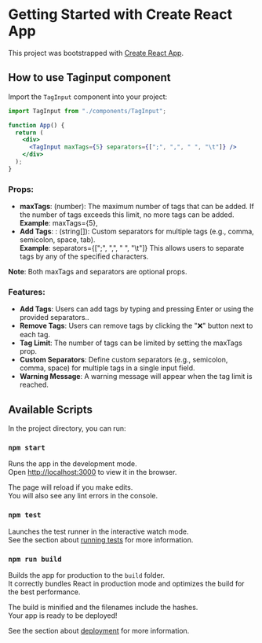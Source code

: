 # Getting Started with Create React App

This project was bootstrapped with [Create React App](https://github.com/facebook/create-react-app).

## How to use Taginput component

Import the `TagInput` component into your project:

```jsx
import TagInput from "./components/TagInput";

function App() {
  return (
    <div>
      <TagInput maxTags={5} separators={[";", ",", " ", "\t"]} />
    </div>
  );
}
```

### Props:

- **maxTags**: (number): The maximum number of tags that can be added. If the number of tags exceeds this limit, no more tags can be added.<br/>
**Example**: maxTags={5},
- **Add Tags**: : (string[]): Custom separators for multiple tags (e.g., comma, semicolon, space, tab).<br/>
**Example**: separators={[";", ",", " ", "\t"]}
  This allows users to separate tags by any of the specified characters.

**Note**: Both maxTags and separators are optional props.

### Features:

- **Add Tags**: Users can add tags by typing and pressing Enter or using the provided separators..
- **Remove Tags**: Users can remove tags by clicking the "❌" button next to each tag.
- **Tag Limit**: The number of tags can be limited by setting the maxTags prop.
- **Custom Separators**: Define custom separators (e.g., semicolon, comma, space) for multiple tags in a single input field.
- **Warning Message**: A warning message will appear when the tag limit is reached.

## Available Scripts

In the project directory, you can run:

### `npm start`

Runs the app in the development mode.\
Open [http://localhost:3000](http://localhost:3000) to view it in the browser.

The page will reload if you make edits.\
You will also see any lint errors in the console.

### `npm test`

Launches the test runner in the interactive watch mode.\
See the section about [running tests](https://facebook.github.io/create-react-app/docs/running-tests) for more information.

### `npm run build`

Builds the app for production to the `build` folder.\
It correctly bundles React in production mode and optimizes the build for the best performance.

The build is minified and the filenames include the hashes.\
Your app is ready to be deployed!

See the section about [deployment](https://facebook.github.io/create-react-app/docs/deployment) for more information.
